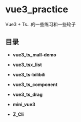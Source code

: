 # vue3_practice

Vue3 + Ts...的一些练习和一些轮子

## 目录

- **vue3_ts_mall-demo**
- **vue3_tsx_list**

- **vue3_ts-bilibili**

- **vue3_ts_component**

- **vue3_ts_drag**

- **mini_vue3**

- **Z_Cli**
